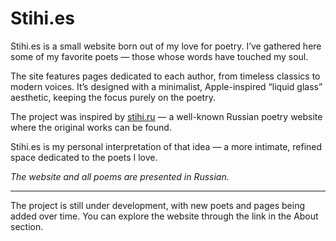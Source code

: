# Stihi.es

Stihi.es is a small website born out of my love for poetry. I’ve gathered here some of my favorite poets — those whose words have touched my soul.

The site features pages dedicated to each author, from timeless classics to modern voices. It’s designed with a minimalist, Apple-inspired “liquid glass” aesthetic, keeping the focus purely on the poetry.

The project was inspired by [stihi.ru](https://stihi.ru/) — a well-known Russian poetry website where the original works can be found.

Stihi.es is my personal interpretation of that idea — a more intimate, refined space dedicated to the poets I love.

*The website and all poems are presented in Russian.*

---
The project is still under development, with new poets and pages being added over time. You can explore the website through the link in the About section.
